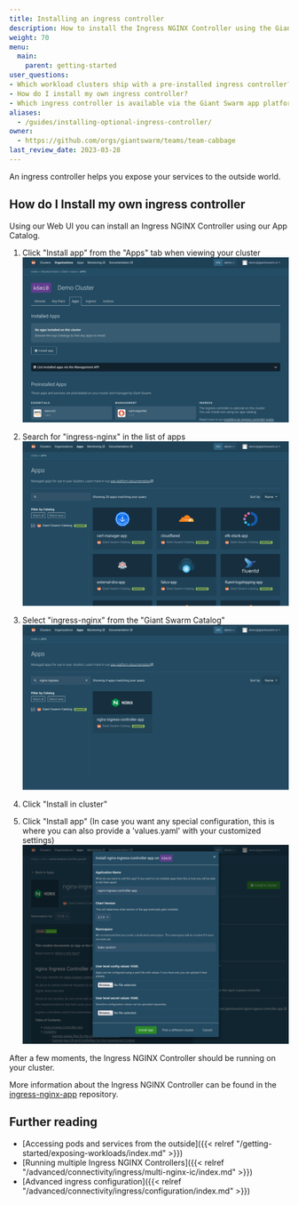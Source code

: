 ```yaml
---
title: Installing an ingress controller
description: How to install the Ingress NGINX Controller using the Giant Swarm web user interface.
weight: 70
menu:
  main:
    parent: getting-started
user_questions:
- Which workload clusters ship with a pre-installed ingress controller?
- How do I install my own ingress controller?
- Which ingress controller is available via the Giant Swarm app platform?
aliases:
  - /guides/installing-optional-ingress-controller/
owner:
  - https://github.com/orgs/giantswarm/teams/team-cabbage
last_review_date: 2023-03-28
---
```


An ingress controller helps you expose your services to the outside world.

## How do I Install my own ingress controller

Using our Web UI you can install an Ingress NGINX Controller using our App Catalog.

1. Click "Install app" from the "Apps" tab when viewing your cluster
  ![Cluster detail screen showing install app button](cluster-detail.png)

2. Search for "ingress-nginx" in the list of apps
  ![List of app catalogs including the Giant Swarm Catalog](app-list.png)

3. Select "ingress-nginx" from the "Giant Swarm Catalog"
  ![List of apps in the Giant Swarm Catalog](app-search-result.png)

4. Click "Install in cluster"

5. Click "Install app" (In case you want any special configuration, this is where you can also provide a 'values.yaml' with your customized settings)
  ![App installation modal](install-app-modal.png)

After a few moments, the Ingress NGINX Controller should be running on your cluster.

More information about the Ingress NGINX Controller can be found in the [ingress-nginx-app](https://github.com/giantswarm/ingress-nginx-app) repository.

## Further reading

- [Accessing pods and services from the outside]({{< relref "/getting-started/exposing-workloads/index.md" >}})
- [Running multiple Ingress NGINX Controllers]({{< relref "/advanced/connectivity/ingress/multi-nginx-ic/index.md" >}})
- [Advanced ingress configuration]({{< relref "/advanced/connectivity/ingress/configuration/index.md" >}})
